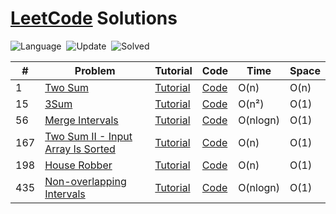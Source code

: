 # [LeetCode](https://leetcode.com/problemset/all/) Solutions

![Language](https://img.shields.io/badge/language-C++-orange.svg)&nbsp; ![Update](https://img.shields.io/badge/update-daily-green.svg)&nbsp; ![Solved](https://img.shields.io/badge/Solved-6%20%2F%20500-ff69b4.svg)&nbsp;

| #   | Problem | Tutorial | Code | Time | Space |
| --- | --- | --- | --- | --- | --- |
| 1   | [Two Sum](https://leetcode.com/problems/two-sum/) | [Tutorial](https://yeasin.tech/?p=252) | [Code](https://github.com/yeasinmollik/LeetCode/blob/main/1-Two%20Sum/1.cpp) | O(n) | O(n) |
| 15  | [3Sum](https://leetcode.com/problems/3sum/) | [Tutorial](https://yeasin.tech/?p=303) | [Code](https://github.com/yeasinmollik/LeetCode/blob/main/15.%203Sum/15.cpp) | O(n²) | O(1) |
| 56  | [Merge Intervals](https://leetcode.com/problems/merge-intervals/) | [Tutorial](https://yeasin.tech/?p=313) | [Code](https://github.com/yeasinmollik/LeetCode/blob/main/56.%20Merge%20Intervals/56.cpp) | O(nlogn) | O(1) |
| 167 | [Two Sum II - Input Array Is Sorted](https://leetcode.com/problems/two-sum-ii-input-array-is-sorted/description/) | [Tutorial](https://yeasin.tech/?p=277) | [Code](https://github.com/yeasinmollik/LeetCode/blob/main/%5B167%5D%20Two%20Sum%20II%20-%20Input%20Array%20Is%20Sorted/167.cpp) | O(n) | O(1) |
| 198 | [House Robber](https://leetcode.com/problems/house-robber) | [Tutorial](https://yeasin.tech/?p=333) | [Code]() | O(n) | O(1) |
| 435 | [Non-overlapping Intervals](https://leetcode.com/problems/non-overlapping-intervals/) | [Tutorial](https://yeasin.tech/?p=326) | [Code](https://github.com/yeasinmollik/LeetCode/blob/main/435.%20Non-overlapping%20Intervals/435.cpp) | O(nlogn) | O(1) |